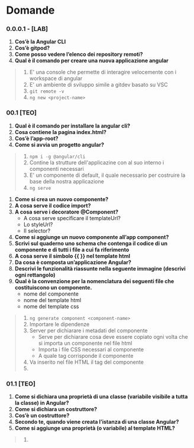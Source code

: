 # Domande

### 0.0.0.1 - [LAB]
1. **Cos’è la Angular CLI**
2. **Cos’è gitpod?**
3. **Come posso vedere l’elenco dei repository remoti?**
4. **Qual è il comando per creare una nuova applicazione angular**

> 1. E' una console che permette di interagire velocemente con i workspace di angular
> 2. E' un ambiente di sviluppo simile a gitdev basato su VSC
> 3. `git remote -v`
> 4. `ng new <project-name>`


### 00.1 [TEO]
1. **Qual è il comando per installare la angular cli?**
2. **Cosa contiene la pagina index.html?**
3. **Cos’è l’app-root?**
4. **Come si avvia un progetto angular?**

> 1. `npm i -g @angular/cli`
> 2. Contine la strutture dell'applicazine con al suo interno i componenti necessari
> 3. E' un componente di default, il quale necessario per costruire la base della nostra applicazione
> 4. `ng serve`

1. **Come si crea un nuovo componente?**
2. **A cosa serve il codice import?**
3. **A cosa serve i decoratore @Component?**
   - A cosa serve specificare il templateUrl?
   - Lo styleUrl?
   - Il selector?
4. **Come si aggiunge un nuovo componente all’app component?**
5. **Scrivi sul quaderno uno schema che contenga il codice di un componente  e di tutti i file a cui fa riferimento**
6. **A cosa serve il simbolo {{ }} nel template html**
7. **Da cosa è composta un’applicazione Angular?**
8. **Descrivi le funzionalità riassunte nella seguente immagine (descrivi ogni rettangolo)**
9.  **Qual è la convenzione per la nomenclatura dei seguenti file che costituiscono un componente.**
    - nome del componente
    - nome del template html
    - nome del template css

> 1. `ng generate component <component-name>`
> 2. Importare le dipendenze
> 3. Server per dichiarare i metadati del componente
>     - Serve per dichiarare cosa deve essere copiato ogni volta che si importa un componente nel file html
>     - Importa i file CSS necessari al componente
>     - A quale tag corrisponde il componente
> 4. Va inserito nel file HTML il tag del componente
> 5. 


### 01.1 [TEO]
1. **Come si dichiara una proprietà di una classe (variabile visibile a tutta la classe) in Angular?**
2. **Come si dichiara un costruttore?**
3. **Cos’è un costruttore?**
4. **Secondo te, quando viene creata l’istanza di una classe Angular?**
5. **Come si aggiunge una proprietà (o variabile) al template HTML?**

> 1.
